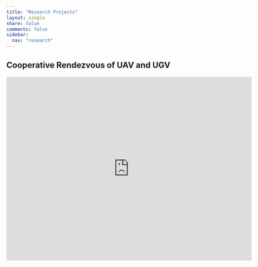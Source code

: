 ```yaml
---
title: "Research Projects"
layout: single
share: false
comments: false
sidebar:
  nav: "research"
---
```



## Cooperative Rendezvous of UAV and UGV


<iframe width="640" height="480" src="https://www.youtube.com/embed/NVoVifrLwvw" frameborder="0" allowfullscreen></iframe>
